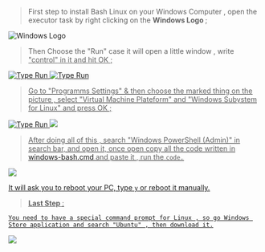 

> First step to install Bash Linux on your Windows Computer , open the executor task by right clicking on the <b> Windows Logo </b> ;
<img src="https://media.discordapp.net/attachments/735256504143183893/791432221949034536/wPPdUeJeyQmwAAAABJRU5ErkJggg.png?width=299&height=32" alt="Windows Logo">

> Then Choose the "Run" case it will open a little window , write <u>"control"<u/> in it and hit OK ;

<img src="https://media.discordapp.net/attachments/735256504143183893/791432398901608468/Uj8gAAAABJRU5ErkJggg.png?width=210&height=189" alt="Type Run"> <img src="https://media.discordapp.net/attachments/735256504143183893/791432523716362250/8Aio0j43DQHsYAAAAASUVORK5CYII.png?width=337&height=184" alt="Type Run"> 

> Go to "Programms Settings" & then choose the marked thing on the picture , select "Virtual Machine Plateform" and "Windows Subystem for Linux" and press OK ;

<img src="https://media.discordapp.net/attachments/735256504143183893/791432644390944779/actEJPBhqQAAAAASUVORK5CYII.png?width=451&height=182" alt="Type Run"> <img src="https://media.discordapp.net/attachments/735256504143183893/791432718026145802/ldRcAAAAASUVORK5CYII.png?width=312&height=278">

> After doing all of this , search "Windows PowerShell (Admin)" in search bar, and open it,
once open copy all the code written in [windows-bash.cmd](https://github.com/yung3zekiel/Windows-Bash-Download/commit/e5c15a23b816819764d17c2893b0e101ee0d1d76 "Click Here") and paste it , run the `code.`

<img src="https://i1.wp.com/itsfoss.com/wp-content/uploads/2016/08/Powershell-Ubuntu-install-2.jpeg?w=799&ssl=1"> 

It will ask you to reboot your PC, type `y` or reboot it manually.

> <b><u> Last Step </u></b> : 

`You need to have a special command prompt for Linux , so go Windows Store application and search "Ubuntu" , then download it.`

<img src="https://i2.wp.com/itsfoss.com/wp-content/uploads/2016/08/install-ubuntu-windows-10-linux-subsystem-4.jpeg?w=800&ssl=1">
